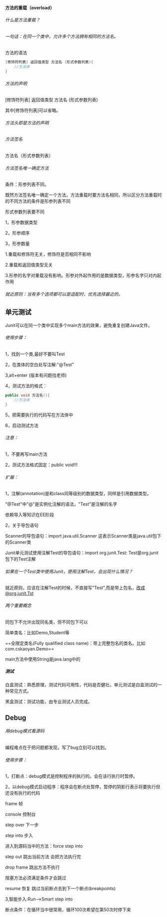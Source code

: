 #### 方法的重载（overload）

###### 什么是方法重载？

###### 一句话：在同一个类中，允许多个方法拥有相同的方法名。

方法的语法

```java
[修饰符列表] 返回值类型 方法名 (形式参数列表){
	//方法体
}
```

###### 方法的声明

[修饰符列表] 返回值类型 方法名 (形式参数列表)

其中[修饰符列表]可以省略。

###### 方法头即是方法的声明

###### 方法签名

方法名（形式参数列表）

###### 方法签名唯一确定方法

条件：形参列表不同。



既然方法签名唯一确定一个方法，方法重载时要方法名相同，所以区分方法重载时的不同方法的条件是形参列表不同

形式参数列表要不同

1，形参数据类型

2，形参顺序

3，形参数量

1.重载和修饰符无关，修饰符是否相同不影响 

2.重载和返回值类型无关

3.形参的名字对重载没有影响。形参对外起作用的是数据类型，形参名字只对内起作用

###### 就近原则：当有多个选项都可以是适配时，优先选择最近的。

## 单元测试

Junit可以在同一个类中实现多个main方法的效果，避免重复创建Java文件。

###### 使用步骤：

1，找到一个类,最好不要叫Test

2，在类体的空白处写注解:"@Test"

3,alt+enter (版本有问题找老师)

4，测试方法的格式：

```java
public void 方法名(){
	//方法体
}
```

5，把需要执行的代码写在方法体中

6，启动测试方法

###### 注意：

1，不要再写main方法

2，测试方法格式固定：public void!!!

###### 扩展：

1，注解(annotation)是和class同等级别的数据类型，同样是引用数据类型。

"@Test"中"@"是实例化注解的语法，"Test"是注解的名字

依赖导入等知识在EE阶段

2，关于导包语句

Scanner的导包语句：import java.util.Scanner 这表示Scanner类是java.util包下的Scanner类

Junit单元测试使用注解Test的导包语句：import org.junit.Test: Test是org.junit包下的Test注解

###### 如果在一个Test类中使用Junit，使用注解Test，会出现什么情况？

就近原则，应该在注解Test的时候，不直接写"Test",而是带上包名，改成@org.junit.Tst

###### 两个重要概念

同包下不允许出现同名类，但不同包下可以

简单类名：比如Demo,Student等

==全限定类名(Fully qualified class name)：带上完整包名的类名。比如com.cskaoyan.Demo==

main方法中使用String是java.lang中的

##### 测试

白盒测试：熟悉原理，测试代码可用性，代码是否健壮。单元测试是白盒测试的一种常见方式。

黑盒测试：测试功能，由专业测试人员完成。

## Debug

###### 用debug模式看源码

编程难点在于把问题都发现，写了bug立刻可以找到。

###### 使用步骤：

1，打断点：debug模式是控制程序的执行的。会在该行执行时暂停。

2，以debug模式启动程序：程序会在断点处暂停，暂停的阴影行表示将要执行但还没有执行的代码

frame 帧

console 控制台

step over 下一步

step into 步入

进入到源码当中的方法：force step into

step out 跳出当前方法 会把方法执行完

drop frame 跳出方法不执行

阻塞方法必须满足条件才会跳过 

resume 恢复 跳过当前断点去到下一个断点(breakpoints)

3,智能步入:Run-->Smart step into

断点条件：在循环当中很常用，循环100次希望在第50次时停下来

